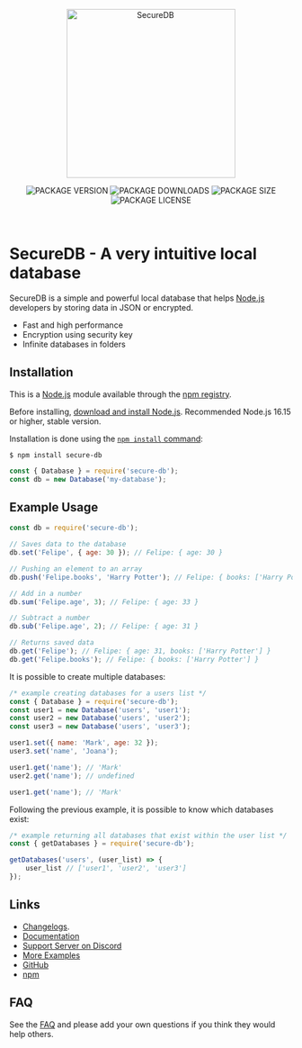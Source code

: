 <div align="center">
    <p>
        <a href="https://www.npmjs.com/package/secure-db"><img src="https://i.ibb.co/XDykx23/ICON-LOGO.png" width="300" alt="SecureDB"></a>
    </p>
    <p>
    <img src="https://img.shields.io/npm/v/secure-db?color=748BD4&label=SecureDB&style=for-the-badge" alt="PACKAGE VERSION">
    <img src="https://img.shields.io/npm/dw/secure-db?color=748BD4&label=Download&style=for-the-badge" alt="PACKAGE DOWNLOADS">
    <img src="https://img.shields.io/snyk/vulnerabilities/npm/secure-db?color=748BD4&style=for-the-badge" alt="PACKAGE SIZE">
    <img src="https://img.shields.io/npm/l/secure-db?color=748BD4&style=for-the-badge" alt="PACKAGE LICENSE">
    </p>
    <br>
</div>

# SecureDB - A very intuitive local database

SecureDB is a simple and powerful local database that helps [Node.js](https://nodejs.org) developers by storing data in JSON or encrypted.

- Fast and high performance
- Encryption using security key
- Infinite databases in folders

## Installation

This is a [Node.js](https://nodejs.org/en/) module available through the
[npm registry](https://www.npmjs.com/).

Before installing, [download and install Node.js](https://nodejs.org/en/download/).
Recommended Node.js 16.15 or higher, stable version.

Installation is done using the
[`npm install` command](https://docs.npmjs.com/getting-started/installing-npm-packages-locally):

```console
$ npm install secure-db
```

```javascript
const { Database } = require('secure-db');
const db = new Database('my-database');
```

## Example Usage

```javascript
const db = require('secure-db');

// Saves data to the database
db.set('Felipe', { age: 30 }); // Felipe: { age: 30 }

// Pushing an element to an array
db.push('Felipe.books', 'Harry Potter'); // Felipe: { books: ['Harry Potter'] }

// Add in a number
db.sum('Felipe.age', 3); // Felipe: { age: 33 }

// Subtract a number
db.sub('Felipe.age', 2); // Felipe: { age: 31 }

// Returns saved data
db.get('Felipe'); // Felipe: { age: 31, books: ['Harry Potter'] }
db.get('Felipe.books'); // Felipe: { books: ['Harry Potter'] }
```

It is possible to create multiple databases:

```javascript
/* example creating databases for a users list */
const { Database } = require('secure-db');
const user1 = new Database('users', 'user1');
const user2 = new Database('users', 'user2');
const user3 = new Database('users', 'user3');

user1.set({ name: 'Mark', age: 32 });
user3.set('name', 'Joana');

user1.get('name'); // 'Mark'
user2.get('name'); // undefined

user1.get('name'); // 'Mark'
```

Following the previous example, it is possible to know which databases exist:

```javascript
/* example returning all databases that exist within the user list */
const { getDatabases } = require('secure-db');

getDatabases('users', (user_list) => {
    user_list // ['user1', 'user2', 'user3']
});
```


## Links

- [Changelogs](https://github.com/secure-db/secure-db/blob/master/CHANGELOG.md).
- [Documentation](https://github.com/secure-db/secure-db/tree/master/docs)
- [Support Server on Discord](https://discord.gg/gAy6kZzeaR)
- [More Examples](#example-usage)
- [GitHub](https://github.com/secure-db/secure-db#readme)
- [npm](https://www.npmjs.com/package/secure-db)

## FAQ

See the [FAQ](https://discord.gg/FAEFJrRxST) and please add your own questions if you think they would help others.